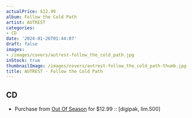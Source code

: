```yaml
---
actualPrice: $12.99
album: Follow the Cold Path
artist: AUTREST
categories:
- CD
date: '2024-01-26T01:44:07'
draft: false
images:
- /images/covers/autrest-follow_the_cold_path.jpg
inStock: true
thumbnailImage: /images/covers/autrest-follow_the_cold_path-thumb.jpg
title: AUTREST - Follow the Cold Path
---
```


## CD
* Purchase from [Out Of Season](https://www.outofseasonlabel.com/products/autrest-follow-the-cold-path-cd-digipak-lim-500) for $12.99 :: [digipak, lim.500]
